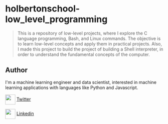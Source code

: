 # holbertonschool-low_level_programming

> This is a repository of low-level projects, where I explore the C language programming, Bash, and Linux commands. The objective is to learn low-level concepts and apply them in practical projects. Also, I made this project to build the project of building a Shell interpreter, in order to understand the fundamental concepts of the computer.

## Author

I'm a machine learning engineer and data scientist, interested in machine learning applications with languages like Python and Javascript.

<a href = 'https://www.twitter.com'> <img width = '32px' align= 'center' src="https://raw.githubusercontent.com/rahulbanerjee26/githubAboutMeGenerator/main/icons/twitter.svg"/></a> [Twitter](https://twitter.com/juandotalora)

<a href = 'https://www.linkedin.com'> <img width = '32px' align= 'center' src="https://raw.githubusercontent.com/rahuldkjain/github-profile-readme-generator/master/src/images/icons/Social/linked-in-alt.svg"/></a> [Linkedin](https://www.linkedin.com/in/juan-david-ot%C3%A1lora-carrillo-7a6599172/)

